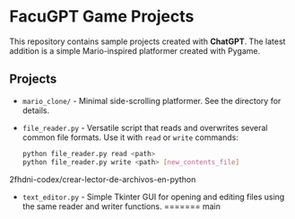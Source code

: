 # FacuGPT Game Projects

This repository contains sample projects created with **ChatGPT**. The latest addition is a simple Mario-inspired platformer created with Pygame.

## Projects

- `mario_clone/` - Minimal side-scrolling platformer. See the directory for details.
- `file_reader.py` - Versatile script that reads and overwrites several common file formats.
  Use it with `read` or `write` commands:

  ```bash
  python file_reader.py read <path>
  python file_reader.py write <path> [new_contents_file]
  ```
2fhdni-codex/crear-lector-de-archivos-en-python
- `text_editor.py` - Simple Tkinter GUI for opening and editing files using the same reader
  and writer functions.
=======
main
